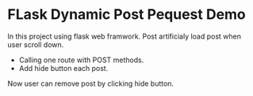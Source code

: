 # FLask Dynamic Post Pequest Demo

In this project using flask web framwork. Post artificialy load post when user scroll down.
- Calling one route with POST methods. 
- Add hide button each post.

Now user can remove post by clicking hide button.
